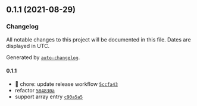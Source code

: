 ## 0.1.1 (2021-08-29)

### Changelog

All notable changes to this project will be documented in this file. Dates are displayed in UTC.

Generated by [`auto-changelog`](https://github.com/CookPete/auto-changelog).

#### 0.1.1

- :construction: chore: update release workflow [`5ccfa43`](https://github.com/linbudu599/JSON2TypeGraphQLClass/commit/5ccfa43994a949dd89c1582f191f438312a0240d)
- refactor [`584830a`](https://github.com/linbudu599/JSON2TypeGraphQLClass/commit/584830a263349b6db7653470e9439a70baae150d)
- support array entry [`c90a5a5`](https://github.com/linbudu599/JSON2TypeGraphQLClass/commit/c90a5a57d3fa4fa2c9e8f68257c9d3aa8e8ea062)
